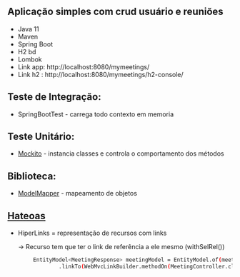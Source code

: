 ## Aplicação simples com crud usuário e reuniões

- Java 11
- Maven
- Spring Boot
- H2 bd
- Lombok
- Link app: http://localhost:8080/mymeetings/
- Link h2 : http://localhost:8080/mymeetings/h2-console/

## Teste de Integração:
- SpringBootTest - carrega todo contexto em memoria

## Teste Unitário:
- [Mockito](https://site.mockito.org/) - instancia classes e controla o comportamento dos métodos

## Biblioteca:
- [ModelMapper](http://modelmapper.org/) - mapeamento de objetos 

## [Hateoas](https://spring.io/projects/spring-hateoas)
- HiperLinks = representação de recursos com links
	
	-> Recurso tem que ter o link de referência a ele mesmo (withSelRel())
```sh
        EntityModel<MeetingResponse> meetingModel = EntityModel.of(meetingResponse, WebMvcLinkBuilder
				.linkTo(WebMvcLinkBuilder.methodOn(MeetingController.class).oneMeeting(id)).withSelfRel());
```
